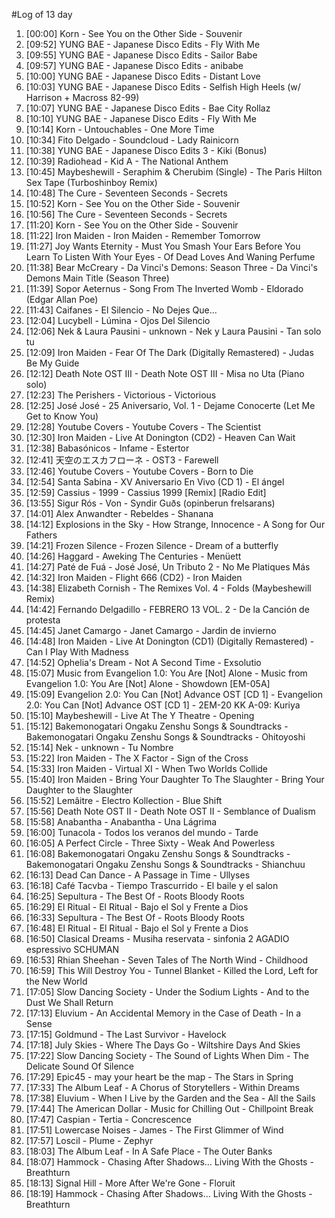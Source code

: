 #Log of 13 day

1. [00:00] Korn - See You on the Other Side - Souvenir
1. [09:52] YUNG BAE - Japanese Disco Edits - Fly With Me
1. [09:55] YUNG BAE - Japanese Disco Edits - Sailor Babe
1. [09:57] YUNG BAE - Japanese Disco Edits - anibabe
1. [10:00] YUNG BAE - Japanese Disco Edits - Distant Love
1. [10:03] YUNG BAE - Japanese Disco Edits - Selfish High Heels (w/ Harrison + Macross 82-99)
1. [10:07] YUNG BAE - Japanese Disco Edits - Bae City Rollaz
1. [10:10] YUNG BAE - Japanese Disco Edits - Fly With Me
1. [10:14] Korn - Untouchables - One More Time
1. [10:34] Fito Delgado - Soundcloud - Lady Rainicorn
1. [10:38] YUNG BAE - Japanese Disco Edits 3 - Kiki (Bonus)
1. [10:39] Radiohead - Kid A - The National Anthem
1. [10:45] Maybeshewill - Seraphim & Cherubim (Single) - The Paris Hilton Sex Tape (Turboshinboy Remix)
1. [10:48] The Cure - Seventeen Seconds - Secrets
1. [10:52] Korn - See You on the Other Side - Souvenir
1. [10:56] The Cure - Seventeen Seconds - Secrets
1. [11:20] Korn - See You on the Other Side - Souvenir
1. [11:22] Iron Maiden - Iron Maiden - Remember Tomorrow
1. [11:27] Joy Wants Eternity - Must You Smash Your Ears Before You Learn To Listen With Your Eyes - Of Dead Loves And Waning Perfume
1. [11:38] Bear McCreary - Da Vinci's Demons: Season Three - Da Vinci's Demons Main Title (Season Three)
1. [11:39] Sopor Aeternus - Song From The Inverted Womb - Eldorado (Edgar Allan Poe)
1. [11:43] Caifanes - El Silencio - No Dejes Que...
1. [12:04] Lucybell - Lúmina - Ojos Del Silencio
1. [12:06] Nek & Laura Pausini - unknown - Nek y Laura Pausini - Tan solo tu
1. [12:09] Iron Maiden - Fear Of The Dark (Digitally Remastered) - Judas Be My Guide
1. [12:12] Death Note OST III - Death Note OST III - Misa no Uta (Piano solo)
1. [12:23] The Perishers - Victorious - Victorious
1. [12:25] José José - 25 Aniversario, Vol. 1 - Dejame Conocerte (Let Me Get to Know You)
1. [12:28] Youtube Covers - Youtube Covers - The Scientist
1. [12:30] Iron Maiden - Live At Donington (CD2) - Heaven Can Wait
1. [12:38] Babasónicos - Infame - Estertor
1. [12:41] 天空のエスカフローネ - OST3 - Farewell
1. [12:46] Youtube Covers - Youtube Covers - Born to Die
1. [12:54] Santa Sabina - XV Aniversario En Vivo (CD 1) - El ángel
1. [12:59] Cassius - 1999 - Cassius 1999 [Remix] [Radio Edit]
1. [13:55] Sigur Rós - Von - Syndir Guðs (opinberun frelsarans)
1. [14:01] Alex Anwandter - Rebeldes - Shanana
1. [14:12] Explosions in the Sky - How Strange, Innocence - A Song for Our Fathers
1. [14:21] Frozen Silence - Frozen Silence - Dream of a butterfly
1. [14:26] Haggard - Aweking The Centuries - Menüett
1. [14:27] Paté de Fuá - José José, Un Tributo 2 - No Me Platiques Más
1. [14:32] Iron Maiden - Flight 666 (CD2) - Iron Maiden
1. [14:38] Elizabeth Cornish - The Remixes Vol. 4 - Folds (Maybeshewill Remix)
1. [14:42] Fernando Delgadillo - FEBRERO 13 VOL. 2 - De la Canción de protesta
1. [14:45] Janet Camargo - Janet Camargo - Jardin de invierno
1. [14:48] Iron Maiden - Live At Donington (CD1) (Digitally Remastered) - Can I Play With Madness
1. [14:52] Ophelia's Dream - Not A Second Time - Exsolutio
1. [15:07] Music from Evangelion 1.0: You Are [Not] Alone - Music from Evangelion 1.0: You Are [Not] Alone - Showdown [EM-05A]
1. [15:09] Evangelion 2.0: You Can [Not] Advance OST [CD 1] - Evangelion 2.0: You Can [Not] Advance OST [CD 1] - 2EM-20 KK A-09: Kuriya
1. [15:10] Maybeshewill - Live At The Y Theatre - Opening
1. [15:12] Bakemonogatari Ongaku Zenshu Songs & Soundtracks - Bakemonogatari Ongaku Zenshu Songs & Soundtracks - Ohitoyoshi
1. [15:14] Nek - unknown - Tu Nombre
1. [15:22] Iron Maiden - The X Factor - Sign of the Cross
1. [15:33] Iron Maiden - Virtual XI - When Two Worlds Collide
1. [15:40] Iron Maiden - Bring Your Daughter To The Slaughter - Bring Your Daughter to the Slaughter
1. [15:52] Lemâitre - Electro Kollection - Blue Shift
1. [15:56] Death Note OST II - Death Note OST II - Semblance of Dualism
1. [15:58] Anabantha - Anabantha - Una Lágrima
1. [16:00] Tunacola - Todos los veranos del mundo - Tarde
1. [16:05] A Perfect Circle - Three Sixty - Weak And Powerless
1. [16:08] Bakemonogatari Ongaku Zenshu Songs & Soundtracks - Bakemonogatari Ongaku Zenshu Songs & Soundtracks - Shianchuu
1. [16:13] Dead Can Dance - A Passage in Time - Ullyses
1. [16:18] Café Tacvba - Tiempo Trascurrido - El baile y el salon
1. [16:25] Sepultura - The Best Of - Roots Bloody Roots
1. [16:29] El Ritual - El Ritual - Bajo el Sol y Frente a Dios
1. [16:33] Sepultura - The Best Of - Roots Bloody Roots
1. [16:48] El Ritual - El Ritual - Bajo el Sol y Frente a Dios
1. [16:50] Clasical Dreams - Musiha reservata - sinfonia 2 AGADIO espressivo SCHUMAN
1. [16:53] Rhian Sheehan - Seven Tales of The North Wind - Childhood
1. [16:59] This Will Destroy You - Tunnel Blanket - Killed the Lord, Left for the New World
1. [17:05] Slow Dancing Society - Under the Sodium Lights - And to the Dust We Shall Return
1. [17:13] Eluvium - An Accidental Memory in the Case of Death - In a Sense
1. [17:15] Goldmund - The Last Survivor - Havelock
1. [17:18] July Skies - Where The Days Go - Wiltshire Days And Skies
1. [17:22] Slow Dancing Society - The Sound of Lights When Dim - The Delicate Sound Of Silence
1. [17:29] Epic45 - may your heart be the map - The Stars in Spring
1. [17:33] The Album Leaf - A Chorus of Storytellers - Within Dreams
1. [17:38] Eluvium - When I Live by the Garden and the Sea - All the Sails
1. [17:44] The American Dollar - Music for Chilling Out - Chillpoint Break
1. [17:47] Caspian - Tertia - Concrescence
1. [17:51] Lowercase Noises - James - The First Glimmer of Wind
1. [17:57] Loscil - Plume - Zephyr
1. [18:03] The Album Leaf - In A Safe Place - The Outer Banks
1. [18:07] Hammock - Chasing After Shadows... Living With the Ghosts - Breathturn
1. [18:13] Signal Hill - More After We're Gone - Floruit
1. [18:19] Hammock - Chasing After Shadows... Living With the Ghosts - Breathturn
